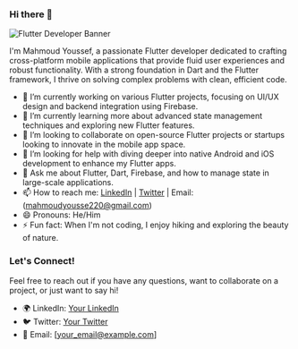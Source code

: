 ### Hi there 👋

<!--
**mahmoudyoussef3/mahmoudyoussef3** is a ✨ _special_ ✨ repository because its `README.md` (this file) appears on your GitHub profile.
-->

![Flutter Developer Banner](https://w7.pngwing.com/pngs/67/315/png-transparent-flutter-hd-logo-thumbnail.png)

I'm Mahmoud Youssef, a passionate Flutter developer dedicated to crafting cross-platform mobile applications that provide fluid user experiences and robust functionality. With a strong foundation in Dart and the Flutter framework, I thrive on solving complex problems with clean, efficient code.

- 🔭 I’m currently working on various Flutter projects, focusing on UI/UX design and backend integration using Firebase.
- 🌱 I’m currently learning more about advanced state management techniques and exploring new Flutter features.
- 👯 I’m looking to collaborate on open-source Flutter projects or startups looking to innovate in the mobile app space.
- 🤔 I’m looking for help with diving deeper into native Android and iOS development to enhance my Flutter apps.
- 💬 Ask me about Flutter, Dart, Firebase, and how to manage state in large-scale applications.
- 📫 How to reach me: [LinkedIn](https://www.linkedin.com/in/mahmoud-youssef-863b3b21a/) | [Twitter](https://twitter.com/Mahmoud73223337) | Email: (mahmoudyousse220@gmail.com)
- 😄 Pronouns: He/Him
- ⚡ Fun fact: When I'm not coding, I enjoy hiking and exploring the beauty of nature.

### Let's Connect!

Feel free to reach out if you have any questions, want to collaborate on a project, or just want to say hi!

- 🌍 LinkedIn: [Your LinkedIn](Your_LinkedIn_URL)
- 🐦 Twitter: [Your Twitter](Your_Twitter_URL)
- 📧 Email: [your_email@example.com]
